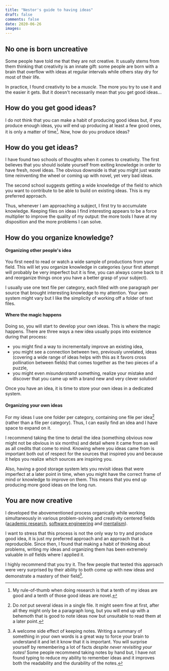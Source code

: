 ```yaml
---
title: "Nestor's guide to having ideas"
draft: false
comments: false
date: 2020-06-26
images:
---
```


## No one is born uncreative

Some people have told me that they are not creative.
It usually stems from them thinking that creativity is an innate gift: some people are born with a brain that overflow with ideas at regular intervals while others stay dry for most of their life.

In practice, I found creativity to be a *muscle*.
The more you try to use it and the easier it gets.
But it doesn't necessarily mean that you get good ideas...

## How do you get good ideas?

I do not think that you can make a habit of producing good ideas but, if you produce enough ideas, you *will* end up producing at least a few good ones, it is only a matter of time[^1].
Now, how do you produce ideas?

[^1]: My rule-of-thumb when doing research is that a tenth of my ideas are good and a tenth of those good ideas are novel.

## How do you get ideas?

I have found two schools of thoughts when it comes to creativity.
The first believes that you should isolate yourself from exiting knowledge in order to have fresh, novel ideas.
The obvious downside is that you might just waste time reinventing the wheel or coming up with novel, yet very bad ideas.

The second school suggests getting a wide knowledge of the field to which you want to contribute to be able to build on existing ideas.
This is my preferred approach.

Thus, whenever I am approaching a subject, I first try to accumulate knowledge.
Keeping files on ideas I find interesting appears to be a force multiplier to improve the quality of my output: the more tools I have at my disposition and the more problems I can solve.

## How do you organize knowledge?

#### Organizing other people's idea

You first need to read or watch a wide sample of productions from your field.
This will let you organize knowledge in categories (your first attempt will probably be very imperfect but it is fine, you can always come back to it and reorganize things once you have a better grasp of your subject).

I usually use one text file per category, each filled with one paragraph per source that brought interesting knowledge to my attention.
Your own system might vary but I like the simplicity of working off a folder of text files.

#### Where the magic happens

Doing so, you will start to develop your own ideas.
This is where the magic happens.
There are three ways a new idea usually pops into existence during that process:

* you might find a way to incrementally improve an existing idea,
* you might see a connection between two, previously unrelated, ideas (covering a wide range of ideas helps with this as it favors cross pollination between fields) that comes together as the two pieces of a puzzle,
* you might even *misunderstand* something, realize your mistake and discover that you came up with a brand new and very clever solution!

Once you have an idea, it is time to store your own ideas in a dedicated system.

#### Organizing your own ideas

For my ideas I use one folder per category, containing one file per idea[^2] (rather than a file per category).
Thus, I can easily find an idea and I have space to expand on it.

I recommend taking the time to detail the idea (something obvious now might not be obvious in six months) and detail where it came from as well as all credits that come to mind.
Knowing where you ideas came from is important both out of respect for the sources that inspired you and because it helps you realize *which* sources are inspiring you.

Also, having a good storage system lets you revisit ideas that were imperfect at a later point in time, when you might have the correct frame of mind or knowledge to improve on them.
This means that you end up producing more good ideas on the long run.

[^2]: Do *not* put several ideas in a single file. It might seem fine at first, after all they might only be a paragraph long, but you will end up with a behemoth that is good to note ideas now but unsuitable to read them at a later point.

## You are now creative

I developed the abovementioned process organically while working simultaneously in various problem-solving and creativity centered fields ([academic research](/content/about/research), [software engineering](/content/about/software) and [mentalism](/content/about/mentalism)). 

I want to stress that this process is not the only way to try and produce good idea, it is just my preferred approach and an approach that is reproducible.
Since then, I found that making a habit of thinking about problems, writing my ideas and organizing them has been extremely valuable in *all* fields where I applied it.

I highly recommend that you try it.
The few people that tested this approach were very surprised by their ability to both come up with new ideas and demonstrate a mastery of their field[^3].

[^3]: A welcome side effect of keeping notes. Writing a summary of something in your own words is a great way to force your brain to understand it and let it know that it is important. You will surprise yourself by remembering a lot of facts *despite never revisiting your notes!*
Some people recommend taking notes by hand but, I have not found typing to reduce my ability to remember ideas and it improves both the readability and the durability of the notes.
